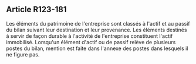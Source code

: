 Article R123-181
----
Les éléments du patrimoine de l'entreprise sont classés à l'actif et au passif
du bilan suivant leur destination et leur provenance. Les éléments destinés à
servir de façon durable à l'activité de l'entreprise constituent l'actif
immobilisé. Lorsqu'un élément d'actif ou de passif relève de plusieurs postes du
bilan, mention est faite dans l'annexe des postes dans lesquels il ne figure
pas.
